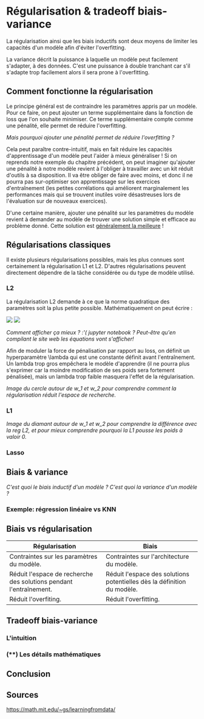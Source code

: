 # Régularisation & tradeoff biais-variance
La régularisation ainsi que les biais inductifs sont deux moyens
de limiter les capacités d'un modèle afin d'éviter l'overfitting.

La variance décrit la puissance à laquelle un modèle peut facilement s'adapter,
à des données. C'est une puissance à double tranchant car s'il s'adapte trop facilement
alors il sera prone à l'overfitting.

## Comment fonctionne la régularisation
Le principe général est de contraindre les paramètres appris par un modèle.
Pour ce faire, on peut ajouter un terme supplémentaire dans la fonction de loss
que l'on souhaite minimiser.
Ce terme supplémentaire compte comme une pénalité, elle permet de réduire l'overfitting.

*Mais pourquoi ajouter une pénalité permet de réduire l'overfitting ?*

Cela peut paraître contre-intuitif, mais en fait réduire les capacités d'apprentissage d'un modèle
peut l'aider à mieux généraliser !
Si on reprends notre exemple du chapitre précédent, on peut imaginer qu'ajouter une pénalité
à notre modèle revient à l'obliger à travailler avec un kit réduit d'outils à sa disposition.
Il va être obliger de faire avec moins, et donc il ne pourra pas sur-optimiser son apprentissage sur
les exercices d'entraînement (les petites corrélations qui améliorent marginalement les performances
mais qui se trouvent inutiles voire désastreuses lors de l'évaluation sur de nouveaux exercices).

D'une certaine manière, ajouter une pénalité sur les paramètres du modèle revient à demander au modèle
de trouver une solution simple et efficace au problème donné. Cette solution est
[généralement la meilleure](https://fr.wikipedia.org/wiki/Rasoir_d%27Ockham) !

## Régularisations classiques
Il existe plusieurs régularisations possibles, mais les plus connues sont certainement la régularisation L1 et L2.
D'autres régularisations peuvent directement dépendre de la tâche considérée ou du type de modèle utilisé.

### L2
La régularisation L2 demande à ce que la norme quadratique des paramètres soit la plus petite possible.
Mathématiquement on peut écrire :

<img src="https://render.githubusercontent.com/render/math?math=L2(w) = \sqrt{\sum_i w_i^2}">
<img src="https://render.githubusercontent.com/render/math?math=Loss_{final}(w) = loss(w) \+ \lambda L2(w)">

*Comment afficher ça mieux ? :'( jupyter notebook ? Peut-être qu'en compilant le site web les équations vont s'afficher!*

Afin de moduler la force de pénalisation par rapport au loss, on définit un hyperparamètre \lambda qui est une constante
définit avant l'entraînement. Un lambda trop gros empêchera le modèle d'apprendre (il ne pourra plus s'exprimer
car la moindre modification de ses poids sera fortement pénalisée), mais un lambda trop faible masquera l'effet
de la régularisation.

*Image du cercle autour de w_1 et w_2 pour comprendre comment la régularisation réduit l'espace de recherche.*

### L1
*Image du diamant autour de w_1 et w_2 pour comprendre la différence avec la reg L2, et pour mieux comprendre
pourquoi la L1 pousse les poids à valoir 0.*

### Lasso


## Biais & variance
*C'est quoi le biais inductif d'un modèle ?*
*C'est quoi la variance d'un modèle ?*
### Exemple: régression linéaire vs KNN

## Biais vs régularisation
| Régularisation                                                     | Biais                                                                   |
|--------------------------------------------------------------------|-------------------------------------------------------------------------|
| Contraintes sur les paramètres du modèle.                          | Contraintes sur l'architecture du modèle.                               |
| Réduit l'espace de recherche des solutions pendant l'entraînement. | Réduit l'espace des solutions potentielles dès la définition du modèle. |
| Réduit l'overfiting.                                               | Réduit l'overfitting.                                                   |

## Tradeoff biais-variance
### L'intuition
### (\*\*) Les détails mathématiques

## Conclusion


## Sources

https://math.mit.edu/~gs/learningfromdata/
